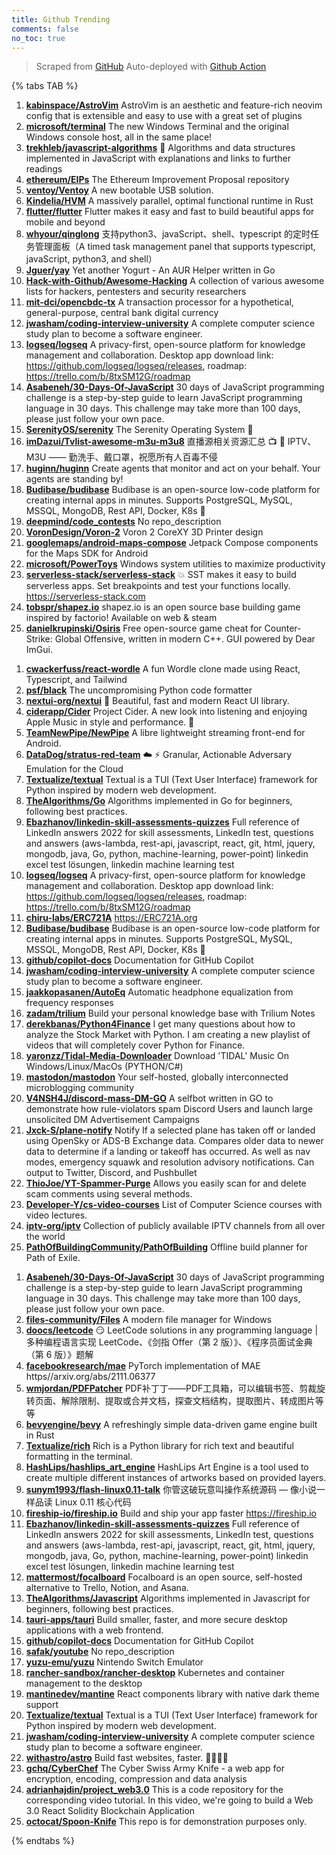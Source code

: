 ```yaml
---
title: Github Trending
comments: false
no_toc: true
---
```


> Scraped from [GitHub](https://github.com/trending)
Auto-deployed with [Github Action](https://docs.github.com/en/actions)

{% tabs TAB %}
<!-- tab Daily -->
1. [**kabinspace/AstroVim**](https://github.com/kabinspace/AstroVim)
AstroVim is an aesthetic and feature-rich neovim config that is extensible and easy to use with a great set of plugins
2. [**microsoft/terminal**](https://github.com/microsoft/terminal)
The new Windows Terminal and the original Windows console host, all in the same place!
3. [**trekhleb/javascript-algorithms**](https://github.com/trekhleb/javascript-algorithms)
📝 Algorithms and data structures implemented in JavaScript with explanations and links to further readings
4. [**ethereum/EIPs**](https://github.com/ethereum/EIPs)
The Ethereum Improvement Proposal repository
5. [**ventoy/Ventoy**](https://github.com/ventoy/Ventoy)
A new bootable USB solution.
6. [**Kindelia/HVM**](https://github.com/Kindelia/HVM)
A massively parallel, optimal functional runtime in Rust
7. [**flutter/flutter**](https://github.com/flutter/flutter)
Flutter makes it easy and fast to build beautiful apps for mobile and beyond
8. [**whyour/qinglong**](https://github.com/whyour/qinglong)
支持python3、javaScript、shell、typescript 的定时任务管理面板（A timed task management panel that supports typescript, javaScript, python3, and shell）
9. [**Jguer/yay**](https://github.com/Jguer/yay)
Yet another Yogurt - An AUR Helper written in Go
10. [**Hack-with-Github/Awesome-Hacking**](https://github.com/Hack-with-Github/Awesome-Hacking)
A collection of various awesome lists for hackers, pentesters and security researchers
11. [**mit-dci/opencbdc-tx**](https://github.com/mit-dci/opencbdc-tx)
A transaction processor for a hypothetical, general-purpose, central bank digital currency
12. [**jwasham/coding-interview-university**](https://github.com/jwasham/coding-interview-university)
A complete computer science study plan to become a software engineer.
13. [**logseq/logseq**](https://github.com/logseq/logseq)
A privacy-first, open-source platform for knowledge management and collaboration. Desktop app download link: https://github.com/logseq/logseq/releases, roadmap: https://trello.com/b/8txSM12G/roadmap
14. [**Asabeneh/30-Days-Of-JavaScript**](https://github.com/Asabeneh/30-Days-Of-JavaScript)
30 days of JavaScript programming challenge is a step-by-step guide to learn JavaScript programming language in 30 days. This challenge may take more than 100 days, please just follow your own pace.
15. [**SerenityOS/serenity**](https://github.com/SerenityOS/serenity)
The Serenity Operating System 🐞
16. [**imDazui/Tvlist-awesome-m3u-m3u8**](https://github.com/imDazui/Tvlist-awesome-m3u-m3u8)
直播源相关资源汇总 📺 💯 IPTV、M3U —— 勤洗手、戴口罩，祝愿所有人百毒不侵
17. [**huginn/huginn**](https://github.com/huginn/huginn)
Create agents that monitor and act on your behalf. Your agents are standing by!
18. [**Budibase/budibase**](https://github.com/Budibase/budibase)
Budibase is an open-source low-code platform for creating internal apps in minutes. Supports PostgreSQL, MySQL, MSSQL, MongoDB, Rest API, Docker, K8s 🚀
19. [**deepmind/code_contests**](https://github.com/deepmind/code_contests)
No repo_description
20. [**VoronDesign/Voron-2**](https://github.com/VoronDesign/Voron-2)
Voron 2 CoreXY 3D Printer design
21. [**googlemaps/android-maps-compose**](https://github.com/googlemaps/android-maps-compose)
Jetpack Compose components for the Maps SDK for Android
22. [**microsoft/PowerToys**](https://github.com/microsoft/PowerToys)
Windows system utilities to maximize productivity
23. [**serverless-stack/serverless-stack**](https://github.com/serverless-stack/serverless-stack)
💥 SST makes it easy to build serverless apps. Set breakpoints and test your functions locally. https://serverless-stack.com
24. [**tobspr/shapez.io**](https://github.com/tobspr/shapez.io)
shapez.io is an open source base building game inspired by factorio! Available on web & steam
25. [**danielkrupinski/Osiris**](https://github.com/danielkrupinski/Osiris)
Free open-source game cheat for Counter-Strike: Global Offensive, written in modern C++. GUI powered by Dear ImGui.
<!-- endtab -->
<!-- tab Weekly -->
1. [**cwackerfuss/react-wordle**](https://github.com/cwackerfuss/react-wordle)
A fun Wordle clone made using React, Typescript, and Tailwind
2. [**psf/black**](https://github.com/psf/black)
The uncompromising Python code formatter
3. [**nextui-org/nextui**](https://github.com/nextui-org/nextui)
🚀 Beautiful, fast and modern React UI library.
4. [**ciderapp/Cider**](https://github.com/ciderapp/Cider)
Project Cider. A new look into listening and enjoying Apple Music in style and performance. 🚀
5. [**TeamNewPipe/NewPipe**](https://github.com/TeamNewPipe/NewPipe)
A libre lightweight streaming front-end for Android.
6. [**DataDog/stratus-red-team**](https://github.com/DataDog/stratus-red-team)
☁️ ⚡ Granular, Actionable Adversary Emulation for the Cloud
7. [**Textualize/textual**](https://github.com/Textualize/textual)
Textual is a TUI (Text User Interface) framework for Python inspired by modern web development.
8. [**TheAlgorithms/Go**](https://github.com/TheAlgorithms/Go)
Algorithms implemented in Go for beginners, following best practices.
9. [**Ebazhanov/linkedin-skill-assessments-quizzes**](https://github.com/Ebazhanov/linkedin-skill-assessments-quizzes)
Full reference of LinkedIn answers 2022 for skill assessments, LinkedIn test, questions and answers (aws-lambda, rest-api, javascript, react, git, html, jquery, mongodb, java, Go, python, machine-learning, power-point) linkedin excel test lösungen, linkedin machine learning test
10. [**logseq/logseq**](https://github.com/logseq/logseq)
A privacy-first, open-source platform for knowledge management and collaboration. Desktop app download link: https://github.com/logseq/logseq/releases, roadmap: https://trello.com/b/8txSM12G/roadmap
11. [**chiru-labs/ERC721A**](https://github.com/chiru-labs/ERC721A)
https://ERC721A.org
12. [**Budibase/budibase**](https://github.com/Budibase/budibase)
Budibase is an open-source low-code platform for creating internal apps in minutes. Supports PostgreSQL, MySQL, MSSQL, MongoDB, Rest API, Docker, K8s 🚀
13. [**github/copilot-docs**](https://github.com/github/copilot-docs)
Documentation for GitHub Copilot
14. [**jwasham/coding-interview-university**](https://github.com/jwasham/coding-interview-university)
A complete computer science study plan to become a software engineer.
15. [**jaakkopasanen/AutoEq**](https://github.com/jaakkopasanen/AutoEq)
Automatic headphone equalization from frequency responses
16. [**zadam/trilium**](https://github.com/zadam/trilium)
Build your personal knowledge base with Trilium Notes
17. [**derekbanas/Python4Finance**](https://github.com/derekbanas/Python4Finance)
I get many questions about how to analyze the Stock Market with Python. I am creating a new playlist of videos that will completely cover Python for Finance.
18. [**yaronzz/Tidal-Media-Downloader**](https://github.com/yaronzz/Tidal-Media-Downloader)
Download 'TIDAL' Music On Windows/Linux/MacOs (PYTHON/C#)
19. [**mastodon/mastodon**](https://github.com/mastodon/mastodon)
Your self-hosted, globally interconnected microblogging community
20. [**V4NSH4J/discord-mass-DM-GO**](https://github.com/V4NSH4J/discord-mass-DM-GO)
A selfbot written in GO to demonstrate how rule-violators spam Discord Users and launch large unsolicited DM Advertisement Campaigns
21. [**Jxck-S/plane-notify**](https://github.com/Jxck-S/plane-notify)
Notify If a selected plane has taken off or landed using OpenSky or ADS-B Exchange data. Compares older data to newer data to determine if a landing or takeoff has occurred. As well as nav modes, emergency squawk and resolution advisory notifications. Can output to Twitter, Discord, and Pushbullet
22. [**ThioJoe/YT-Spammer-Purge**](https://github.com/ThioJoe/YT-Spammer-Purge)
Allows you easily scan for and delete scam comments using several methods.
23. [**Developer-Y/cs-video-courses**](https://github.com/Developer-Y/cs-video-courses)
List of Computer Science courses with video lectures.
24. [**iptv-org/iptv**](https://github.com/iptv-org/iptv)
Collection of publicly available IPTV channels from all over the world
25. [**PathOfBuildingCommunity/PathOfBuilding**](https://github.com/PathOfBuildingCommunity/PathOfBuilding)
Offline build planner for Path of Exile.
<!-- endtab -->
<!-- tab Monthly -->
1. [**Asabeneh/30-Days-Of-JavaScript**](https://github.com/Asabeneh/30-Days-Of-JavaScript)
30 days of JavaScript programming challenge is a step-by-step guide to learn JavaScript programming language in 30 days. This challenge may take more than 100 days, please just follow your own pace.
2. [**files-community/Files**](https://github.com/files-community/Files)
A modern file manager for Windows
3. [**doocs/leetcode**](https://github.com/doocs/leetcode)
😏 LeetCode solutions in any programming language | 多种编程语言实现 LeetCode、《剑指 Offer（第 2 版）》、《程序员面试金典（第 6 版）》题解
4. [**facebookresearch/mae**](https://github.com/facebookresearch/mae)
PyTorch implementation of MAE https//arxiv.org/abs/2111.06377
5. [**wmjordan/PDFPatcher**](https://github.com/wmjordan/PDFPatcher)
PDF补丁丁——PDF工具箱，可以编辑书签、剪裁旋转页面、解除限制、提取或合并文档，探查文档结构，提取图片、转成图片等等
6. [**bevyengine/bevy**](https://github.com/bevyengine/bevy)
A refreshingly simple data-driven game engine built in Rust
7. [**Textualize/rich**](https://github.com/Textualize/rich)
Rich is a Python library for rich text and beautiful formatting in the terminal.
8. [**HashLips/hashlips_art_engine**](https://github.com/HashLips/hashlips_art_engine)
HashLips Art Engine is a tool used to create multiple different instances of artworks based on provided layers.
9. [**sunym1993/flash-linux0.11-talk**](https://github.com/sunym1993/flash-linux0.11-talk)
你管这破玩意叫操作系统源码 — 像小说一样品读 Linux 0.11 核心代码
10. [**fireship-io/fireship.io**](https://github.com/fireship-io/fireship.io)
Build and ship your app faster https://fireship.io
11. [**Ebazhanov/linkedin-skill-assessments-quizzes**](https://github.com/Ebazhanov/linkedin-skill-assessments-quizzes)
Full reference of LinkedIn answers 2022 for skill assessments, LinkedIn test, questions and answers (aws-lambda, rest-api, javascript, react, git, html, jquery, mongodb, java, Go, python, machine-learning, power-point) linkedin excel test lösungen, linkedin machine learning test
12. [**mattermost/focalboard**](https://github.com/mattermost/focalboard)
Focalboard is an open source, self-hosted alternative to Trello, Notion, and Asana.
13. [**TheAlgorithms/Javascript**](https://github.com/TheAlgorithms/Javascript)
Algorithms implemented in Javascript for beginners, following best practices.
14. [**tauri-apps/tauri**](https://github.com/tauri-apps/tauri)
Build smaller, faster, and more secure desktop applications with a web frontend.
15. [**github/copilot-docs**](https://github.com/github/copilot-docs)
Documentation for GitHub Copilot
16. [**safak/youtube**](https://github.com/safak/youtube)
No repo_description
17. [**yuzu-emu/yuzu**](https://github.com/yuzu-emu/yuzu)
Nintendo Switch Emulator
18. [**rancher-sandbox/rancher-desktop**](https://github.com/rancher-sandbox/rancher-desktop)
Kubernetes and container management to the desktop
19. [**mantinedev/mantine**](https://github.com/mantinedev/mantine)
React components library with native dark theme support
20. [**Textualize/textual**](https://github.com/Textualize/textual)
Textual is a TUI (Text User Interface) framework for Python inspired by modern web development.
21. [**jwasham/coding-interview-university**](https://github.com/jwasham/coding-interview-university)
A complete computer science study plan to become a software engineer.
22. [**withastro/astro**](https://github.com/withastro/astro)
Build fast websites, faster. 🚀🧑‍🚀✨
23. [**gchq/CyberChef**](https://github.com/gchq/CyberChef)
The Cyber Swiss Army Knife - a web app for encryption, encoding, compression and data analysis
24. [**adrianhajdin/project_web3.0**](https://github.com/adrianhajdin/project_web3.0)
This is a code repository for the corresponding video tutorial. In this video, we're going to build a Web 3.0 React Solidity Blockchain Application
25. [**octocat/Spoon-Knife**](https://github.com/octocat/Spoon-Knife)
This repo is for demonstration purposes only.
<!-- endtab -->
{% endtabs %}
